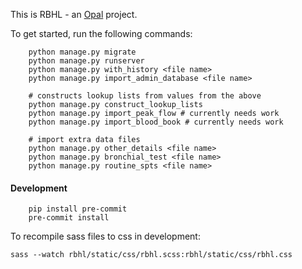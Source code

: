 This is RBHL - an [Opal](https://github.com/openhealthcare/opal) project.

To get started, run the following commands:

```
    python manage.py migrate
    python manage.py runserver
    python manage.py with_history <file name>
    python manage.py import_admin_database <file name>

    # constructs lookup lists from values from the above
    python manage.py construct_lookup_lists
    python manage.py import_peak_flow # currently needs work
    python manage.py import_blood_book # currently needs work

    # import extra data files
    python manage.py other_details <file name>
    python manage.py bronchial_test <file name>
    python manage.py routine_spts <file name>
```


#### Development
```
    pip install pre-commit
    pre-commit install
```


To recompile sass files to css in development:
```
sass --watch rbhl/static/css/rbhl.scss:rbhl/static/css/rbhl.css
```

